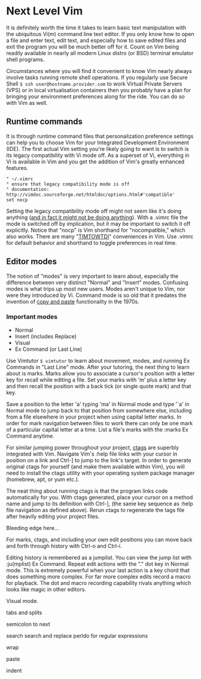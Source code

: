 # Next Level Vim

It is definitely worth the time it takes to learn basic text manipulation with the ubiquitous Vi(m) command line text editor. If you only know how to open a file and enter text, edit text, and especially how to save edited files and exit the program you will be much better off for it. Count on Vim being readily available in nearly all modern Linux distro (or BSD) terminal emulator shell programs.

Circumstances where you will find it convenient to know Vim nearly always involve tasks running remote shell operations. If you regularly use Secure Shell `$ ssh user@hostname.provider.com` to work Virtual Private Servers (VPS) or in local virtualisation containers then you probably have a plan for bringing your environment preferences along for the ride. You can do so with Vim as well.

## Runtime commands

It is through runtime command files that personalization preference settings can help you to choose Vim for your Integrated Development Environment (IDE). The first actual Vim setting you're likely going to want is to switch is its legacy compatibility with Vi mode off. As a superset of Vi, everything in Vi is available in Vim and you get the addition of Vim's greatly enhanced features.

```
" ~/.vimrc 
" ensure that legacy compatibility mode is off
" documentation: http://vimdoc.sourceforge.net/htmldoc/options.html#'compatible'
set nocp
```

Setting the legacy compatibility mode off might not seem like it's doing anything ([and in fact it might not be doing anything](http://vimdoc.sourceforge.net/htmldoc/starting.html#compatible-default)). With a .vimrc file the mode is switched off by implication, but it may be important to switch it off explicitly. Notice that "nocp" is Vim shorthand for "nocompatible," which also works. There are many "[TIMTOWTDI](https://en.wikipedia.org/wiki/There%27s_more_than_one_way_to_do_it)" conveniences in Vim. Use .vimrc for default behavior and shorthand to toggle preferences in real time.

## Editor modes

The notion of "modes" is very important to learn about, especially the difference between very distinct "Normal" and "Insert" modes. Confusing modes is what trips up most new users. Modes aren't unique to Vim, nor were they introduced by Vi. Command mode is so old that it predates the invention of [copy and paste](https://www.npr.org/2020/02/22/808404858/remembering-the-pioneer-behind-your-computers-cut-copy-and-paste-functions) functionality in the 1970s.

### Important modes
* Normal
* Insert (includes Replace)
* Visual
* Ex Command (or Last Line)

Use Vimtutor `$ vimtutor` to learn about movement, modes, and running Ex Commands in "Last Line" mode. After your tutoring, the next thing to learn about is marks. Marks allow you to associate a cursor's position with a letter key for recall while editing a file. Set your marks with 'm' plus a letter key and then recall the position with a back tick (or single quote mark) and that key.

Save a position to the letter 'a' typing 'ma' in Normal mode and type '\`a' in Normal mode to jump back to that position from somewhere else, including from a file elsewhere in your project when using capital letter marks. In order for mark navigation between files to work there can only be one mark of a particular capital letter at a time. List a file's marks with the :marks Ex Command anytime.

For similar jumping power throughout your project, [ctags](http://ctags.sourceforge.net) are superbly integrated with Vim. Navigate Vim's :help file links with your cursor in position on a link and Ctrl-] to jump to the link's target. In order to generate original ctags for yourself (and make them available within Vim), you will need to install the ctags utility with your operating system package manager (homebrew, apt, or yum etc.).

The neat thing about running ctags is that the program links code automatically for you. With ctags generated, place your cursor on a method name and jump to its definition with Ctrl-], (the same key sequence as :help file navigation as defined above). Rerun ctags to regenerate the tags file after heavily editing your project files.


Bleeding edge here...

For marks, ctags, and including your own edit positions you can move back and forth through history with Ctrl-o and Ctrl-i.

Editing history is remembered as a jumplist. You can view the jump list with :ju(mplist) Ex Command. Repeat edit actions with the "." dot key in Normal mode. This is extremely powerful when your last action is a key chord that does something more complex. For far more complex edits record a macro for playback. The dot and macro recording capability rivals anything which looks like magic in other editors.

Visual mode.

tabs and splits

semicolon to next 

search
search and replace
perldo for regular expressions

wrap

paste

indent
